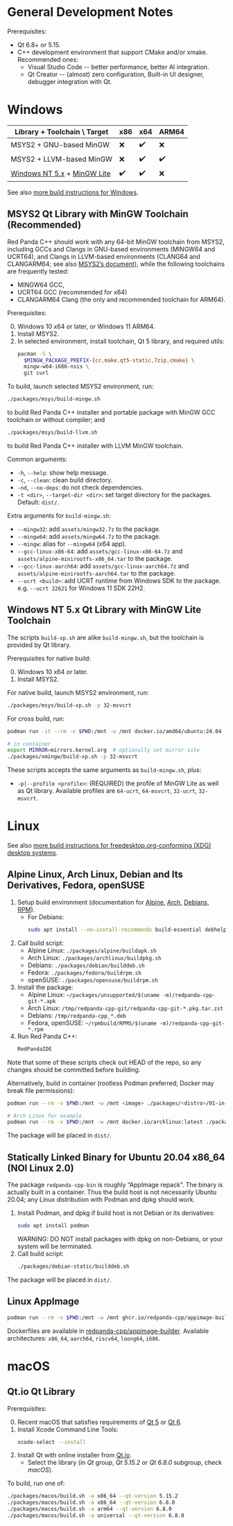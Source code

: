 # General Development Notes

Prerequisites:

- Qt 6.8+ or 5.15.
- C++ development environment that support CMake and/or xmake. Recommended ones:
  - Visual Studio Code -- better performance, better AI integration.
  - Qt Creator -- (almost) zero configuration, Built-in UI designer, debugger integration with Qt.

# Windows

| Library + Toolchain \ Target | x86 | x64 | ARM64 |
| ---------------------------- | --- | --- | ----- |
| MSYS2 + GNU-based MinGW | ❌ | ✔️ | ❌ |
| MSYS2 + LLVM-based MinGW | ❌ | ✔️ | ✔️ |
| [Windows NT 5.x](https://github.com/redpanda-cpp/qtbase-xp) + [MinGW Lite](https://github.com/redpanda-cpp/mingw-lite) | ✔️ | ✔️ | ❌ |

See also [more build instructions for Windows](./docs/detailed-build-win.md).

## MSYS2 Qt Library with MinGW Toolchain (Recommended)

Red Panda C++ should work with any 64-bit MinGW toolchain from MSYS2, including GCCs and Clangs in GNU-based environments (MINGW64 and UCRT64), and Clangs in LLVM-based environments (CLANG64 and CLANGARM64; see also [MSYS2’s document](https://www.msys2.org/docs/environments/)), while the following toolchains are frequently tested:
- MINGW64 GCC,
- UCRT64 GCC (recommended for x64)
- CLANGARM64 Clang (the only and recommended toolchain for ARM64).

Prerequisites:

0. Windows 10 x64 or later, or Windows 11 ARM64.
1. Install MSYS2.
2. In selected environment, install toolchain, Qt 5 library, and required utils:
   ```bash
   pacman -S \
     $MINGW_PACKAGE_PREFIX-{cc,make,qt5-static,7zip,cmake} \
     mingw-w64-i686-nsis \
     git curl
   ```

To build, launch selected MSYS2 environment, run:
```bash
./packages/msys/build-mingw.sh
```
to build Red Panda C++ installer and portable package with MinGW GCC toolchain or without compiler; and
```bash
./packages/msys/build-llvm.sh
```
to build Red Panda C++ installer with LLVM MinGW toolchain.

Common arguments:
- `-h`, `--help`: show help message.
- `-c`, `--clean`: clean build directory.
- `-nd`, `--no-deps`: do not check dependencies.
- `-t <dir>`, `--target-dir <dir>`: set target directory for the packages. Default: `dist/`.

Extra arguments for `build-mingw.sh`:
- `--mingw32`: add `assets/mingw32.7z` to the package.
- `--mingw64`: add `assets/mingw64.7z` to the package.
- `--mingw`: alias for `--mingw64` (x64 app).
- `--gcc-linux-x86-64`: add `assets/gcc-linux-x86-64.7z` and `assets/alpine-minirootfs-x86_64.tar` to the package.
- `--gcc-linux-aarch64`: add `assets/gcc-linux-aarch64.7z` and `assets/alpine-minirootfs-aarch64.tar` to the package.
- `--ucrt <build>`: add UCRT runtime from Windows SDK to the package. e.g. `--ucrt 22621` for Windows 11 SDK 22H2.

## Windows NT 5.x Qt Library with MinGW Lite Toolchain

The scripts `build-xp.sh` are alike `build-mingw.sh`, but the toolchain is provided by Qt library.

Prerequisites for native build:

0. Windows 10 x64 or later.
1. Install MSYS2.

For native build, launch MSYS2 environment, run:
```bash
./packages/msys/build-xp.sh -p 32-msvcrt
```

For cross build, run:
```bash
podman run -it --rm -v $PWD:/mnt -w /mnt docker.io/amd64/ubuntu:24.04

# in container
export MIRROR=mirrors.kernel.org  # optionally set mirror site
./packages/xmingw/build-xp.sh -p 32-msvcrt
```

These scripts accepts the same arguments as `build-mingw.sh`, plus:
- `-p|--profile <profile>`: (REQUIRED) the profile of MinGW Lite as well as Qt library. Available profiles are `64-ucrt`, `64-msvcrt`, `32-ucrt`, `32-msvcrt`.

# Linux

See also [more build instructions for freedesktop.org-conforming (XDG) desktop systems](./docs/detailed-build-xdg.md).

## Alpine Linux, Arch Linux, Debian and Its Derivatives, Fedora, openSUSE

1. Setup build environment (documentation for [Alpine](https://wiki.alpinelinux.org/wiki/Abuild_and_Helpers), [Arch](https://wiki.archlinux.org/title/Makepkg), [Debians](https://wiki.debian.org/BuildingTutorial), [RPM](https://rpm-packaging-guide.github.io/#prerequisites)).
   - For Debians:
     ```sh
     sudo apt install --no-install-recommends build-essential debhelper devscripts equivs
     ```
2. Call build script:
   - Alpine Linux: `./packages/alpine/buildapk.sh`
   - Arch Linux: `./packages/archlinux/buildpkg.sh`
   - Debians: `./packages/debian/builddeb.sh`
   - Fedora: `./packages/fedora/buildrpm.sh`
   - openSUSE: `./packages/opensuse/buildrpm.sh`
3. Install the package:
   - Alpine Linux: `~/packages/unsupported/$(uname -m)/redpanda-cpp-git-*.apk`
   - Arch Linux: `/tmp/redpanda-cpp-git/redpanda-cpp-git-*.pkg.tar.zst`
   - Debians: `/tmp/redpanda-cpp_*.deb`
   - Fedora, openSUSE: `~/rpmbuild/RPMS/$(uname -m)/redpanda-cpp-git-*.rpm`
4. Run Red Panda C++:
   ```bash
   RedPandaIDE
   ```

Note that some of these scripts check out HEAD of the repo, so any changes should be committed before building.

Alternatively, build in container (rootless Podman preferred; Docker may break file permissions):

```sh
podman run --rm -v $PWD:/mnt -w /mnt <image> ./packages/<distro>/01-in-docker.sh

# Arch Linux for example
podman run --rm -v $PWD:/mnt -w /mnt docker.io/archlinux:latest ./packages/archlinux/01-in-docker.sh
```

The package will be placed in `dist/`.

## Statically Linked Binary for Ubuntu 20.04 x86_64 (NOI Linux 2.0)

The package `redpanda-cpp-bin` is roughly “AppImage repack”. The binary is actually built in a container. Thus the build host is not necessarily Ubuntu 20.04; any Linux distribution with Podman and dpkg should work.

1. Install Podman, and dpkg if build host is not Debian or its derivatives:
   ```sh
   sudo apt install podman
   ```
   WARNING: DO NOT install packages with dpkg on non-Debians, or your system will be terminated.
2. Call build script:
   ```sh
   ./packages/debian-static/builddeb.sh
   ```

The package will be placed in `dist/`.

## Linux AppImage

```bash
podman run --rm -v $PWD:/mnt -w /mnt ghcr.io/redpanda-cpp/appimage-builder-x86_64:20241204.0 ./packages/appimage/01-in-docker.sh
```

Dockerfiles are available in [redpanda-cpp/appimage-builder](https://github.com/redpanda-cpp/appimage-builder). Available architectures: `x86_64`, `aarch64`, `riscv64`, `loong64`, `i686`.

# macOS

## Qt.io Qt Library

Prerequisites:

0. Recent macOS that satisfies requirements of [Qt 5](https://doc.qt.io/qt-5/macos.html) or [Qt 6](https://doc.qt.io/qt-6/macos.html).
1. Install Xcode Command Line Tools:
   ```zsh
   xcode-select --install
   ```
2. Install Qt with online installer from [Qt.io](https://www.qt.io/download-qt-installer-oss).
   - Select the library (in _Qt_ group, _Qt 5.15.2_ or _Qt 6.8.0_ subgroup, check _macOS_).

To build, run one of:

```zsh
./packages/macos/build.sh -a x86_64 --qt-version 5.15.2
./packages/macos/build.sh -a x86_64 --qt-version 6.8.0
./packages/macos/build.sh -a arm64 --qt-version 6.8.0
./packages/macos/build.sh -a universal --qt-version 6.8.0
```
